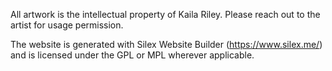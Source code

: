 All artwork is the intellectual property of Kaila Riley. Please reach out to the artist for usage permission.

The website is generated with Silex Website Builder (<https://www.silex.me/>) and is licensed under the GPL or MPL wherever applicable.
